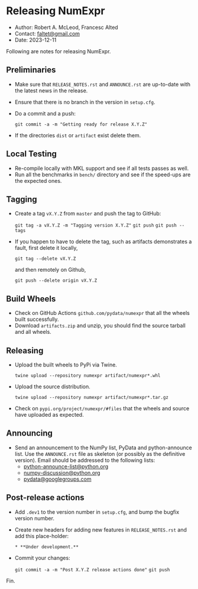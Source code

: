 Releasing NumExpr
==================

* Author: Robert A. McLeod, Francesc Alted
* Contact: faltet@gmail.com
* Date: 2023-12-11

Following are notes for releasing NumExpr.

Preliminaries
-------------

* Make sure that `RELEASE_NOTES.rst` and `ANNOUNCE.rst` are up-to-date with the latest news in the release.
* Ensure that there is no branch in the version in `setup.cfg`.
* Do a commit and a push:

    `git commit -a -m "Getting ready for release X.Y.Z"`

* If the directories `dist` or `artifact` exist delete them.

Local Testing
-------------

* Re-compile locally with MKL support and see if all tests passes as well.
* Run all the benchmarks in `bench/` directory and see if the
  speed-ups are the expected ones.

Tagging
-------

* Create a tag `vX.Y.Z` from `master` and push the tag to GitHub:

    `git tag -a vX.Y.Z -m "Tagging version X.Y.Z"`
    `git push`
    `git push --tags`

* If you happen to have to delete the tag, such as artifacts demonstrates a fault, first delete it locally,

    `git tag --delete vX.Y.Z`

  and then remotely on Github,

    `git push --delete origin vX.Y.Z`

Build Wheels
------------

* Check on GitHub Actions `github.com/pydata/numexpr` that all the wheels built successfully.
* Download `artifacts.zip` and unzip, you should find the source tarball and all wheels.

Releasing
---------

* Upload the built wheels to PyPi via Twine.

    `twine upload --repository numexpr artifact/numexpr*.whl`

* Upload the source distribution.

    `twine upload --repository numexpr artifact/numexpr*.tar.gz`

* Check on `pypi.org/project/numexpr/#files` that the wheels and source have uploaded as expected.

Announcing
----------

* Send an announcement to the NumPy list, PyData and python-announce
  list.  Use the `ANNOUNCE.rst` file as skeleton (or possibly as the
  definitive version). Email should be addressed to the following lists:
  * python-announce-list@python.org
  * numpy-discussion@python.org
  * pydata@googlegroups.com

Post-release actions
--------------------

* Add `.dev1` to the version number in `setup.cfg`, and bump the bugfix version 
  number.
* Create new headers for adding new features in `RELEASE_NOTES.rst`
  and add this place-holder:

  `* **Under development.**`

* Commit your changes:

  `git commit -a -m "Post X.Y.Z release actions done"`
  `git push`

Fin.
